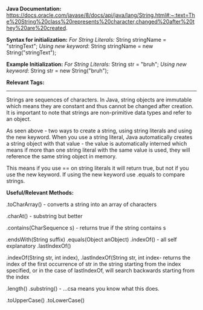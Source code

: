 
**Java Documentation:** https://docs.oracle.com/javase/8/docs/api/java/lang/String.html#:~:text=The%20String%20class%20represents%20character,changed%20after%20they%20are%20created.

**Syntax for initialization:** 
*For String Literals:*
String stringName = "stringText";
*Using new keyword*:
String stringName = new String("stringText");

**Example Initialization:** 
*For String Literals:*
String str = "bruh";
*Using new keyword*:
String str = new String("bruh");

**Relevant Tags:** 

-----

Strings are sequences of characters. In Java, string objects are immutable which means they are constant and thus cannot be changed after creation. It is important to note that strings are non-primitive data types and refer to an object.

As seen above - two ways to create a string, using string literals and using the new keyword. When you use a string literal, Java automatically creates a string object with that value - the value is automatically interned which means if more than one string literal with the same value is used, they will reference the same string object in memory. 

This means if you use == on string literals it will return true, but not if you use the new keyword. If using the new keyword use .equals to compare strings.

**Useful/Relevant Methods:** 

.toCharArray() - converts a string into an array of characters

.charAt() - substring but better

.contains(CharSequence s) - returns true if the string contains s

.endsWith(String suffix) 
.equals(Object anObject)
.indexOf() - all self explanatory
.lastIndexOf()

.indexOf(String str, int index), .lastIndexOf(String str, int index- returns the index of the first occurrence of str in the string starting from the index specified, or in the case of lastIndexOf, will search backwards starting from the index

.length()
.substring() - ...csa means you know what this does.

.toUpperCase()
.toLowerCase()


